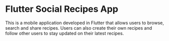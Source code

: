 # Flutter Social Recipes App
This is a mobile application developed in Flutter that allows users to browse, search and share recipes. Users can also create their own recipes and follow other users to stay updated on their latest recipes.

